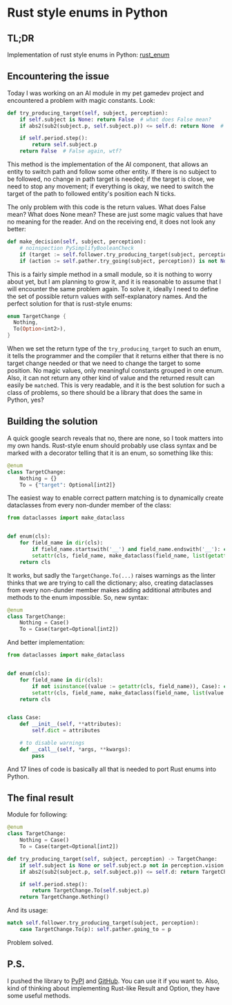 # Rust style enums in Python

## TL;DR

Implementation of rust style enums in Python: [rust_enum](https://github.com/girvel/rust_enum)

## Encountering the issue

Today I was working on an AI module in my pet gamedev project and encountered a problem with magic constants. Look:

```py
def try_producing_target(self, subject, perception):
    if self.subject is None: return False  # what does False mean?
    if abs2(sub2(subject.p, self.subject.p)) <= self.d: return None  # what is the difference with None?

    if self.period.step():
        return self.subject.p
    return False  # False again, wtf?
```

This method is the implementation of the AI component, that allows an entity to switch path and follow some other entity. If there is no subject to be followed, no change in path target is needed; if the target is close, we need to stop any movement; if everything is okay, we need to switch the target of the path to followed entity's position each N ticks.

The only problem with this code is the return values. What does False mean? What does None mean? These are just some magic values that have no meaning for the reader. And on the receiving end, it does not look any better:

```py
def make_decision(self, subject, perception):
    # noinspection PySimplifyBooleanCheck
    if (target := self.follower.try_producing_target(subject, perception)) != False: self.pather.going_to = target
    if (action := self.pather.try_going(subject, perception)) is not None: return action
```

This is a fairly simple method in a small module, so it is nothing to worry about yet, but I am planning to grow it, and it is reasonable to assume that I will encounter the same problem again. To solve it, ideally I need to define the set of possible return values with self-explanatory names. And the perfect solution for that is rust-style enums:

```rust
enum TargetChange {
  Nothing,
  To(Option<int2>),
}
```

When we set the return type of the `try_producing_target` to such an enum, it tells the programmer and the compiler that it returns either that there is no target change needed or that we need to change the target to some position. No magic values, only meaningful constants grouped in one enum. Also, it can not return any other kind of value and the returned result can easily be `match`ed. This is very readable, and it is the best solution for such a class of problems, so there should be a library that does the same in Python, yes?

## Building the solution

A quick google search reveals that no, there are none, so I took matters into my own hands. Rust-style enum should probably use class syntax and be marked with a decorator telling that it is an enum, so something like this:

```py
@enum
class TargetChange:
    Nothing = {}
    To = {"target": Optional[int2]}
```

The easiest way to enable correct pattern matching is to dynamically create dataclasses from every non-dunder member of the class:

```py
from dataclasses import make_dataclass


def enum(cls):
    for field_name in dir(cls):
        if field_name.startswith('__') and field_name.endswith('__'): continue
        setattr(cls, field_name, make_dataclass(field_name, list(getattr(cls, field_name).items()), bases=(cls, )))
    return cls
```

It works, but sadly the `TargetChange.To(...)` raises warnings as the linter thinks that we are trying to call the dictionary; also, creating dataclasses from every non-dunder member makes adding additional attributes and methods to the enum impossible. So, new syntax:

```py
@enum
class TargetChange:
    Nothing = Case()
    To = Case(target=Optional[int2])
```

And better implementation:

```py
from dataclasses import make_dataclass


def enum(cls):
    for field_name in dir(cls):
        if not isinstance((value := getattr(cls, field_name)), Case): continue
        setattr(cls, field_name, make_dataclass(field_name, list(value.dict.items()), bases=(cls, )))
    return cls


class Case:
    def __init__(self, **attributes):
        self.dict = attributes

    # to disable warnings
    def __call__(self, *args, **kwargs):
        pass

```

And 17 lines of code is basically all that is needed to port Rust enums into Python.

## The final result

Module for following:

```py
@enum
class TargetChange:
    Nothing = Case()
    To = Case(target=Optional[int2])
```

```py
def try_producing_target(self, subject, perception) -> TargetChange:
    if self.subject is None or self.subject.p not in perception.vision.physical: return TargetChange.Nothing()
    if abs2(sub2(subject.p, self.subject.p)) <= self.d: return TargetChange.To(None)

    if self.period.step():
        return TargetChange.To(self.subject.p)
    return TargetChange.Nothing()
```

And its usage:

```py
match self.follower.try_producing_target(subject, perception):
    case TargetChange.To(p): self.pather.going_to = p
```

Problem solved.

## P.S.

I pushed the library to [PyPI](https://pypi.org/project/rust-enum/) and [GitHub](https://github.com/girvel/rust_enum). You can use it if you want to. Also, kind of thinking about implementing Rust-like Result and Option, they have some useful methods.
